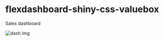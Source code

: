 # flexdashboard-shiny-css-valuebox
Sales dashboard

![dash img](https://user-images.githubusercontent.com/50959111/104536885-ed7a8200-55e6-11eb-8f30-c327ce2d026a.png)
